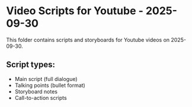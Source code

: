# Video Scripts for Youtube - 2025-09-30

This folder contains scripts and storyboards for Youtube videos on 2025-09-30.

## Script types:
- Main script (full dialogue)
- Talking points (bullet format)
- Storyboard notes
- Call-to-action scripts
